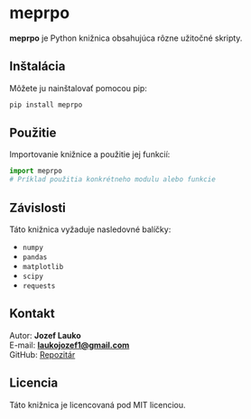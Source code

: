 # meprpo

**meprpo** je Python knižnica obsahujúca rôzne užitočné skripty.

## Inštalácia

Môžete ju nainštalovať pomocou pip:
```sh
pip install meprpo
```

## Použitie

Importovanie knižnice a použitie jej funkcií:
```python
import meprpo
# Príklad použitia konkrétneho modulu alebo funkcie
```

## Závislosti
Táto knižnica vyžaduje nasledovné balíčky:
- `numpy`
- `pandas`
- `matplotlib`
- `scipy`
- `requests`

## Kontakt
Autor: **Jozef Lauko**  
E-mail: **laukojozef1@gmail.com**  
GitHub: [Repozitár](https://github.com/Jozef-Lauko/Measuring-predictive-potential-in-graph-databases)

## Licencia
Táto knižnica je licencovaná pod MIT licenciou.

